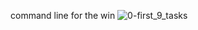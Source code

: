 command line for the win
![0-first_9_tasks](https://user-images.githubusercontent.com/101524184/182899538-565383ca-ec25-47ed-89b1-2333293756f0.PNG)
